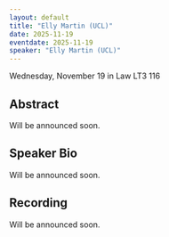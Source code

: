 ```yaml
---
layout: default
title: "Elly Martin (UCL)"
date: 2025-11-19
eventdate: 2025-11-19
speaker: "Elly Martin (UCL)"
---
```


Wednesday, November 19 
in Law LT3 116

## Abstract
Will be announced soon.

## Speaker Bio
Will be announced soon.

## Recording
Will be announced soon.
